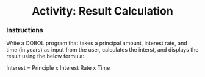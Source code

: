  **<h1 align="center">Activity: Result Calculation</h1>**

### Instructions
Write a COBOL program that takes a principal amount, interest rate, and time (in years) as input from the user, calculates the interst, and displays the result using the below formula:

Interest = Principle x Interest Rate x Time
